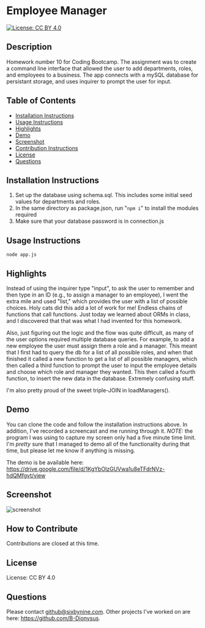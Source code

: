 # Employee Manager
[![License: CC BY 4.0](https://img.shields.io/badge/License-CC%20BY%204.0-lightgrey.svg)](https://creativecommons.org/licenses/by/4.0/)
## Description
Homework number 10 for Coding Bootcamp. The assignment was to create a command line interface that allowed the user to add departments, roles, and employees to a business. The app connects with a mySQL database for persistant storage, and uses inquirer to prompt the user for input.

## Table of Contents
* [Installation Instructions](#Installation%20Instructions)
* [Usage Instructions](#Usage%20Instructions)
* [Highlights](#Highlights)
* [Demo](#Demo)
* [Screenshot](#Screenshot)
* [Contribution Instructions](#How%20to%20Contribute)
* [License](#License)
* [Questions](#Questions)
## Installation Instructions
1. Set up the database using schema.sql. This includes some initial seed values for departments and roles.
2. In the same directory as package.json, run "``` npm i ```" to install the modules required
3. Make sure that your database password is in connection.js
## Usage Instructions
```node app.js```
## Highlights
Instead of using the inquirer type "input", to ask the user to remember and then type in an ID (e.g., to assign a manager to an employee), I went the extra mile and used "list," which provides the user with a list of possible choices. Holy cats did this add a lot of work for me! Endless chains of functions that call functions. Just today we learned about ORMs in class, and I discovered that that was what I had invented for this homework.

Also, just figuring out the logic and the flow was quite difficult, as many of the user options required multiple database queries. For example, to add a new employee the user must assign them a role and a manager. This meant that I first had to query the db for a list of all possible roles, and when that finished it called a new function to get a list of all possible managers, which then called a third function to prompt the user to input the employee details and choose which role and manager they wanted. This then called a fourth function, to insert the new data in the database. Extremely confusing stuff.

I'm also pretty proud of the sweet triple-JOIN in loadManagers().
## Demo
You can clone the code and follow the installation instructions above. In addition, I've recorded a screencast and me running through it. *NOTE:* the program I was using to capture my screen only had a five minute time limit. I'm *pretty* sure that I managed to demo all of the functionality during that time, but please let me know if anything is missing.

The demo is be available here:
https://drive.google.com/file/d/1KgYbOlzGUVwa1u8eTFdrNVz-hdQMfgvt/view
## Screenshot
![screenshot](screenshot.PNG)
## How to Contribute
Contributions are closed at this time.
## License
License: CC BY 4.0
## Questions
Please contact github@sixbynine.com.
Other projects I've worked on are here: https://github.com/B-Dionysus.